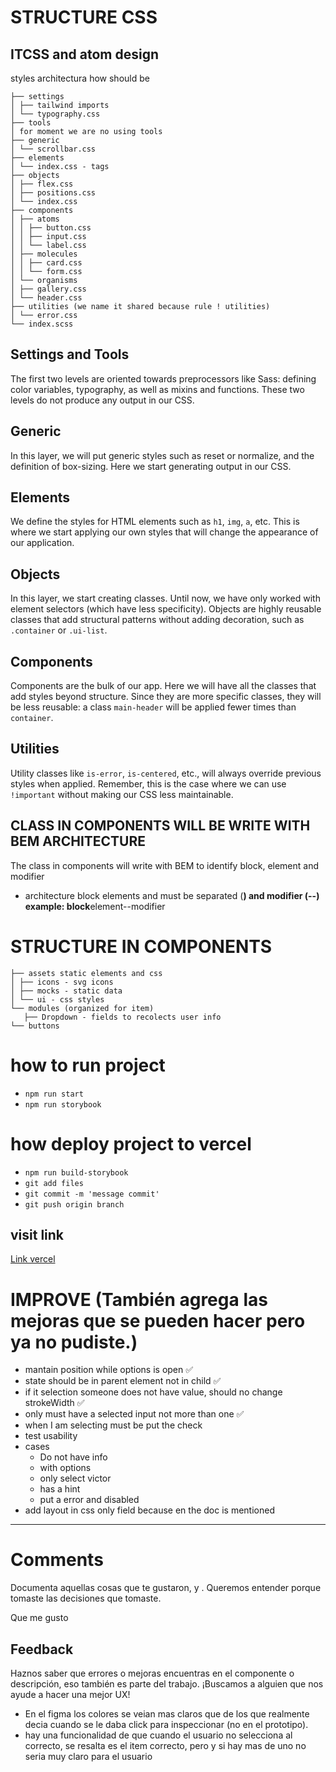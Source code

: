# STRUCTURE CSS

## ITCSS and atom design

styles architectura how should be

```
├── settings
│ ├── tailwind imports
│ └── typography.css
├── tools
│ for moment we are no using tools
├── generic
│ └── scrollbar.css
├── elements
│ └── index.css - tags
├── objects
│ ├── flex.css
│ ├── positions.css
│ └── index.css
├── components
│ ├── atoms
│ │ ├── button.css
│ │ ├── input.css
│ │ └── label.css
│ ├── molecules
│ │ ├── card.css
│ │ └── form.css
│ └── organisms
│ ├── gallery.css
│ └── header.css
├── utilities (we name it shared because rule ! utilities)
│ └── error.css
└── index.scss
```

## Settings and Tools

The first two levels are oriented towards preprocessors like Sass: defining color variables, typography, as well as mixins and functions. These two levels do not produce any output in our CSS.

## Generic

In this layer, we will put generic styles such as reset or normalize, and the definition of box-sizing. Here we start generating output in our CSS.

## Elements

We define the styles for HTML elements such as `h1`, `img`, `a`, etc. This is where we start applying our own styles that will change the appearance of our application.

## Objects

In this layer, we start creating classes. Until now, we have only worked with element selectors (which have less specificity). Objects are highly reusable classes that add structural patterns without adding decoration, such as `.container` or `.ui-list`.

## Components

Components are the bulk of our app. Here we will have all the classes that add styles beyond structure. Since they are more specific classes, they will be less reusable: a class `main-header` will be applied fewer times than `container`.

## Utilities

Utility classes like `is-error`, `is-centered`, etc., will always override previous styles when applied. Remember, this is the case where we can use `!important` without making our CSS less maintainable.

## CLASS IN COMPONENTS WILL BE WRITE WITH BEM ARCHITECTURE

The class in components will write with BEM to identify block, element and modifier

- architecture block elements and must be separated (**) and modifier (--)
  example: block**element--modifier

# STRUCTURE IN COMPONENTS

```
├── assets static elements and css
│ ├── icons - svg icons
│ ├── mocks - static data
│ └── ui - css styles
└── modules (organized for item)
   ├── Dropdown - fields to recolects user info
└── buttons
```

# how to run project

- `npm run start`
- `npm run storybook`

# how deploy project to vercel

- `npm run build-storybook`
- `git add files`
- `git commit -m 'message commit'`
- `git push origin branch`

## visit link

[Link vercel](https://design-system-git-main-betty-jimenezs-projects.vercel.app/)

# IMPROVE (También agrega las mejoras que se pueden hacer pero ya no pudiste.)

- mantain position while options is open ✅
- state should be in parent element not in child ✅
- if it selection someone does not have value, should no change strokeWidth ✅
- only must have a selected input not more than one ✅
- when I am selecting must be put the check
- test usability
- cases
  - Do not have info
  - with options
  - only select victor
  - has a hint
  - put a error and disabled
 - add layout in css only field because en the doc is mentioned
---

# Comments

Documenta aquellas cosas que te gustaron, y .
Queremos entender porque tomaste las decisiones que tomaste.

<!-- I don't do -->
Que me gusto
## Feedback

Haznos saber que errores o mejoras encuentras en el componente o descripción, eso también es parte del trabajo. 
¡Buscamos a alguien que nos ayude a hacer una mejor UX!

- En el figma los colores se veian mas claros que de los que realmente decia cuando se le daba click para inspeccionar (no en el prototipo).
- hay una funcionalidad de que cuando el usuario no selecciona al correcto, se resalta es el item correcto, pero y si hay mas de uno no seria muy claro para el usuario

```

```
